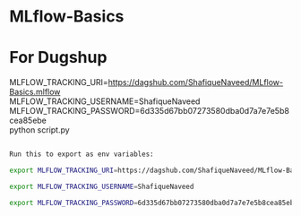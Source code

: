 # MLflow-Basics

# For Dugshup

MLFLOW_TRACKING_URI=https://dagshub.com/ShafiqueNaveed/MLflow-Basics.mlflow \
MLFLOW_TRACKING_USERNAME=ShafiqueNaveed \
MLFLOW_TRACKING_PASSWORD=6d335d67bb07273580dba0d7a7e7e5b8cea85ebe \
python script.py

```bash

Run this to export as env variables:

export MLFLOW_TRACKING_URI=https://dagshub.com/ShafiqueNaveed/MLflow-Basics.mlflow

export MLFLOW_TRACKING_USERNAME=ShafiqueNaveed 

export MLFLOW_TRACKING_PASSWORD=6d335d67bb07273580dba0d7a7e7e5b8cea85ebe  

```